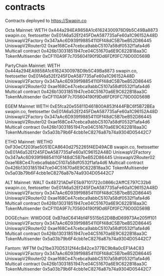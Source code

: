 # contracts
Contracts deployed to https://Swapin.co

Octa Mainnet:
WETH			0x444a294EA9858A1c61624300978D9b5C49Ba8873
swapin.co, feetosetter	0xE01A6a52Ef245FDeA587735aFe60a1C96152A48D
UniswapV2Factory	0x347aAc6D939f98854110Ff48dC5B7beB52D86445
UniswapV2Router02	0xae168Ce47cebca9abbC5107a58df0532f1afa4d6
Multicall contract	0x426b13031851947ce04C51670a6E9C622B18aa3C
TokenMultisender	0xCF110A9F7c705604190f9Dd6FDf0FC79D00D569B

PartyChain Mainnet:
WETH			0x444a294EA9858A1c61624300978D9b5C49Ba8873
swapin.co, feetosetter	0xE01A6a52Ef245FDeA587735aFe60a1C96152A48D
UniswapV2Factory	0x347aAc6D939f98854110Ff48dC5B7beB52D86445
UniswapV2Router02	0xae168Ce47cebca9abbC5107a58df0532f1afa4d6
Multicall contract	0x426b13031851947ce04C51670a6E9C622B18aa3C
TokenMultisender	0xCF110A9F7c705604190f9Dd6FDf0FC79D00D569B

EGEM Mainnet 
WETH			0xE5fca20e55811D461800A853f444FBC6f5B72BEa	
swapin.co, feetosetter	0xE01A6a52Ef245FDeA587735aFe60a1C96152A48D
UniswapV2Factory	0x347aAc6D939f98854110Ff48dC5B7beB52D86445
UniswapV2Router02	0xae168Ce47cebca9abbC5107a58df0532f1afa4d6
Multicall contract	0x426b13031851947ce04C51670a6E9C622B18aa3C
TokenMultisender	0x5a03b79b6F4cbb1eC8276a87b74a9304D05442C7


ETHO Mainnet:
WETHO			0xF30eCf203fae5051ECA8640d2752265f4ED49ACB
swapin.co, feetosetter	0xE01A6a52Ef245FDeA587735aFe60a1C96152A48D
UniswapV2Factory	0x347aAc6D939f98854110Ff48dC5B7beB52D86445
UniswapV2Router02	0xae168Ce47cebca9abbC5107a58df0532f1afa4d6
Multicall contract	0x426b13031851947ce04C51670a6E9C622B18aa3C
TokenMultisender	0x5a03b79b6F4cbb1eC8276a87b74a9304D05442C7

ALT Mainnet:
WALT			0x48721ADeFE5b97101722c0866c2AffCE797C32b6
swapin.co, feetosetter	0xE01A6a52Ef245FDeA587735aFe60a1C96152A48D
UniswapV2Factory	0x347aAc6D939f98854110Ff48dC5B7beB52D86445
UniswapV2Router02	0xae168Ce47cebca9abbC5107a58df0532f1afa4d6
Multicall contract	0x426b13031851947ce04C51670a6E9C622B18aa3C
TokenMultisender	0xCF110A9F7c705604190f9Dd6FDf0FC79D00D569B

DOGEchain:
WWDOGE			0xB7ddC6414bf4F5515b52D8BdD69973Ae205ff101
UniswapV2Factory	0x347aAc6D939f98854110Ff48dC5B7beB52D86445
UniswapV2Router02	0xae168Ce47cebca9abbC5107a58df0532f1afa4d6
Multicall contract	0x426b13031851947ce04C51670a6E9C622B18aa3C
TokenMultisender	0x5a03b79b6F4cbb1eC8276a87b74a9304D05442C7

Fantom:
WFTM			0x21be370D5312f44cB42ce377BC9b8a0cEF1A4C83
UniswapV2Factory	0x347aAc6D939f98854110Ff48dC5B7beB52D86445
UniswapV2Router02	0xae168Ce47cebca9abbC5107a58df0532f1afa4d6
Multicall contract	0x426b13031851947ce04C51670a6E9C622B18aa3C
TokenMultisender	0x5a03b79b6F4cbb1eC8276a87b74a9304D05442C7
